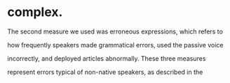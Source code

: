 # complex.

The second measure we used was erroneous expressions, which refers to

how frequently speakers made grammatical errors, used the passive voice

incorrectly, and deployed articles abnormally. These three measures

represent errors typical of non-native speakers, as described in the